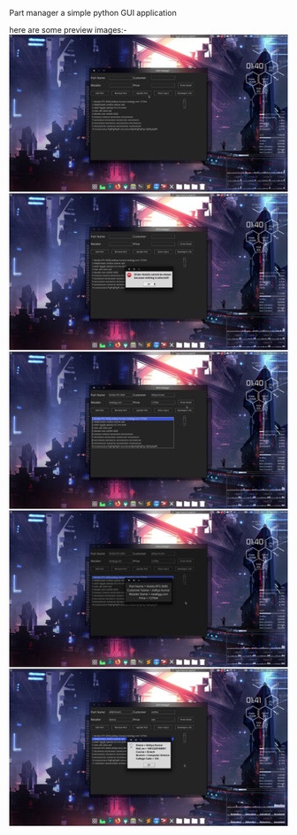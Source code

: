 Part manager a simple python GUI application

here are some preview images:-
![](1.png)
![](2.png)
![](3.png)
![](4.png)
![](5.png)
